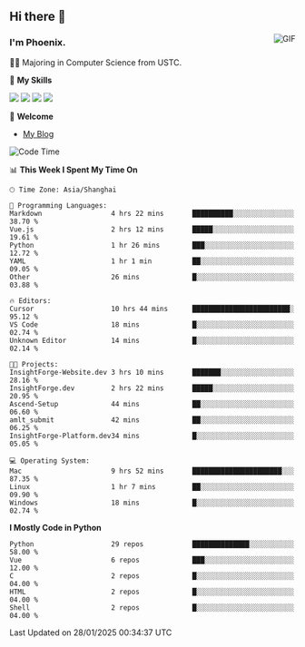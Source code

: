 ## Hi there 👋
<img align="right" alt="GIF" src="https://raw.githubusercontent.com/JoeyBling/JoeyBling/master/pic/pusheencode.gif" />

### I'm Phoenix.

👨‍🎓 Majoring in Computer Science from USTC.

🌟 **My Skills**

![](https://img.shields.io/badge/-Python-3e74a2?style=flat-square&logo=Python&logoColor=fff)
![](https://img.shields.io/badge/-C++-9f62a5?style=flat&logo=cplusplus&logoColor=white)
![](https://img.shields.io/badge/-Linux-185886?style=flat-square&logo=Linux&logoColor=fff)
![](https://img.shields.io/badge/-Rust-ff4136?style=flat-square&logo=Rust&logoColor=fff)

💬 **Welcome**

- [My Blog](https://ysy-phoenix.github.io/)

<!--START_SECTION:waka-->
![Code Time](http://img.shields.io/badge/Code%20Time-1%2C168%20hrs%2033%20mins-blue)

📊 **This Week I Spent My Time On** 

```text
🕑︎ Time Zone: Asia/Shanghai

💬 Programming Languages: 
Markdown                 4 hrs 22 mins       ██████████░░░░░░░░░░░░░░░   38.70 % 
Vue.js                   2 hrs 12 mins       █████░░░░░░░░░░░░░░░░░░░░   19.61 % 
Python                   1 hr 26 mins        ███░░░░░░░░░░░░░░░░░░░░░░   12.72 % 
YAML                     1 hr 1 min          ██░░░░░░░░░░░░░░░░░░░░░░░   09.05 % 
Other                    26 mins             █░░░░░░░░░░░░░░░░░░░░░░░░   03.88 % 

🔥 Editors: 
Cursor                   10 hrs 44 mins      ████████████████████████░   95.12 % 
VS Code                  18 mins             █░░░░░░░░░░░░░░░░░░░░░░░░   02.74 % 
Unknown Editor           14 mins             █░░░░░░░░░░░░░░░░░░░░░░░░   02.14 % 

🐱‍💻 Projects: 
InsightForge-Website.dev 3 hrs 10 mins       ███████░░░░░░░░░░░░░░░░░░   28.16 % 
InsightForge.dev         2 hrs 22 mins       █████░░░░░░░░░░░░░░░░░░░░   20.95 % 
Ascend-Setup             44 mins             ██░░░░░░░░░░░░░░░░░░░░░░░   06.60 % 
amlt_submit              42 mins             ██░░░░░░░░░░░░░░░░░░░░░░░   06.25 % 
InsightForge-Platform.dev34 mins             █░░░░░░░░░░░░░░░░░░░░░░░░   05.05 % 

💻 Operating System: 
Mac                      9 hrs 52 mins       ██████████████████████░░░   87.35 % 
Linux                    1 hr 7 mins         ██░░░░░░░░░░░░░░░░░░░░░░░   09.90 % 
Windows                  18 mins             █░░░░░░░░░░░░░░░░░░░░░░░░   02.74 % 
```

**I Mostly Code in Python** 

```text
Python                   29 repos            ██████████████░░░░░░░░░░░   58.00 % 
Vue                      6 repos             ███░░░░░░░░░░░░░░░░░░░░░░   12.00 % 
C                        2 repos             █░░░░░░░░░░░░░░░░░░░░░░░░   04.00 % 
HTML                     2 repos             █░░░░░░░░░░░░░░░░░░░░░░░░   04.00 % 
Shell                    2 repos             █░░░░░░░░░░░░░░░░░░░░░░░░   04.00 % 
```




 Last Updated on 28/01/2025 00:34:37 UTC
<!--END_SECTION:waka-->

<!--
**ysy-phoenix/ysy-phoenix** is a ✨ _special_ ✨ repository because its `README.md` (this file) appears on your GitHub profile.

Here are some ideas to get you started:

- 🔭 I’m currently working on ...
- 🌱 I’m currently learning ...
- 👯 I’m looking to collaborate on ...
- 🤔 I’m looking for help with ...
- 💬 Ask me about ...
- 📫 How to reach me: ...
- 😄 Pronouns: ...
- ⚡ Fun fact: ...
-->
